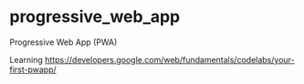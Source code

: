 # progressive_web_app
Progressive Web App (PWA)

Learning https://developers.google.com/web/fundamentals/codelabs/your-first-pwapp/

